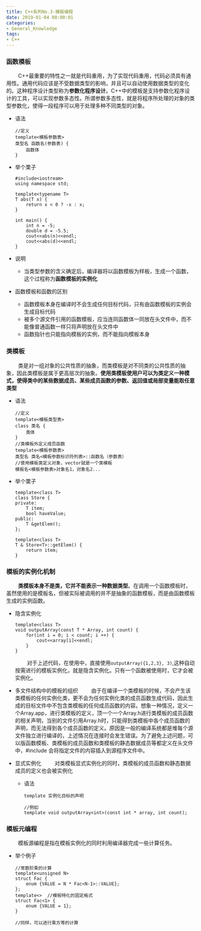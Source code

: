 ```yaml
---
title: C++系列No.3-模板编程
date: 2019-01-04 00:00:01
categories:
- General_Knowledge
tags:
- C++
---
```


### 函数模板
&nbsp;&nbsp;&nbsp;&nbsp;&nbsp;&nbsp;&nbsp;&nbsp;C++最重要的特性之一就是代码重用，为了实现代码重用，代码必须具有通用性。通用代码应该是不受数据类型的影响，并且可以自动使用数据类型的变化的。这种程序设计类型称为**参数化程序设计**。C++中的模板是支持参数化程序设计的工具，可以实现参数多态性。所谓参数多态性，就是将程序所处理的对象的类型参数化，使得一段程序可以用于处理多种不同类型的对象。  
* 语法

    ```
    //定义
    template<模板参数表>
    类型名 函数名(参数表) {
        函数体
    }
    ```
* 举个栗子

    ```
    #include<iostream>
    using namespace std;
    
    template<typename T>
    T abs(T x) {
        return x < 0 ? -x : x;
    }
    
    int main() {
        int n = -5;
        double d = -5.5;
        cout<<abs(n)<<endl;
        cout<<abs(d)<<endl;
    }

    ```
* 说明
    * 当类型参数的含义确定后，编译器将以函数模板为样板，生成一个函数，这个过程称为**函数模板的实例化**
* 函数模板和函数的区别
    * 函数模板本身在编译时不会生成任何目标代码，只有由函数模板的实例会生成目标代码
    * 被多个源文件引用的函数模板，应当连同函数体一同放在头文件中，而不能像普通函数一样只将声明放在头文件中
    * 函数指针也只能指向模板的实例，而不能指向模板本身

### 类模板
&nbsp;&nbsp;&nbsp;&nbsp;&nbsp;&nbsp;&nbsp;&nbsp;类是对一组对象的公共性质的抽象，而类模板是对不同类的公共性质的抽象，因此类模板是属于更高层次的抽象。**使用类模板使用户可以为类定义一种模式，使得类中的某些数据成员、某些成员函数的参数、返回值或局部变量能取任意类型**
* 语法

    ```
    //定义
    template<模板类型表>
    class 类名 {
        类体
    }
    //类模板外定义成员函数
    template<模板参数表>
    类型名 类名<模板参数标识符列表>::函数名（参数表）
    //使用模板类定义对象，vector就是一个类模板
    模板名<模板参数表>对象名1，对象名2...
    ```
* 举个栗子
    
    ```
    template<class T>
    class Store {
    private:
        T item;
        bool haveValue;
    public:
        T &getElem();
    };
    
    template<class T>
    T & Store<T>::getElem() {
        return item;
    }
    ```
    
### 模板的实例化机制
&nbsp;&nbsp;&nbsp;&nbsp;&nbsp;&nbsp;&nbsp;&nbsp;**类模板本身不是类，它并不能表示一种数据类型**。在调用一个函数模板时，虽然使用的是模板名，但被实际被调用的并不是抽象的函数模板，而是由函数模板生成的实例函数。  
* 隐含实例化
    
    ```
    template<class T>
    void outputArray(const T * Array, int count) {
        for(int i = 0; i < count; i ++) {
            cout<<array[i]<<endl;
        }
    }
    ```
    &nbsp;&nbsp;&nbsp;&nbsp;&nbsp;&nbsp;&nbsp;&nbsp;对于上述代码，在使用中，直接使用`outputArray({1,2,3}, 3)`,这种自动按需进行的模板实例化，就是隐含实例化。只有一个函数被使用时，它才会被实例化。
* 多文件结构中的模板的组织
&nbsp;&nbsp;&nbsp;&nbsp;&nbsp;&nbsp;&nbsp;&nbsp;由于在编译一个类模板的时候，不会产生该类模板的任何实例化类，更不会为任何实例化类的成员函数生成代码，因此生成的目标文件中不包含类模板的任何成员函数的内容。想象一种情况，定义一个Array.app，进行类模板的定义，顶一个一个Array.h进行类模板的成员函数的相关声明，当别的文件引用Array.h时，只能得到类模板中各个成员函数的声明，而无法得到各个成员函数的定义。原因是一般的编译系统都是堆每个源文件独立进行编译的，上述情况在连接时会发生错误。为了避免上述问题，可以版函数模板、类模板的成员函数和类模板的静态数据成员等都定义在头文件中，#include 会将指定文件的内容插入到源程序文件中。
* 显式实例化
&nbsp;&nbsp;&nbsp;&nbsp;&nbsp;&nbsp;&nbsp;&nbsp;对类模板显式实例化的同时，类模板的成员函数和静态数据成员的定义也会被实例化
    * 语法
    
        ```
        template 实例化目标的声明

        //例如
        template void outputArray<int>(const int * array, int count);
        ```
        
### 模板元编程
&nbsp;&nbsp;&nbsp;&nbsp;&nbsp;&nbsp;&nbsp;&nbsp;模板源编程是指在模板实例化的同时利用编译器完成一些计算任务。
* 举个例子
    
    ```
    //常数阶乘的计算
    template<unsigned N>
    struct Fac {
        enum {VALUE = N * Fac<N-1>::VALUE};
    };
    template<>  //模板特化的固定格式
    struct Fac<1> {
        enum {VALUE = 1};
    }
    
    //同样，可以进行乘方等的计算
    ```
